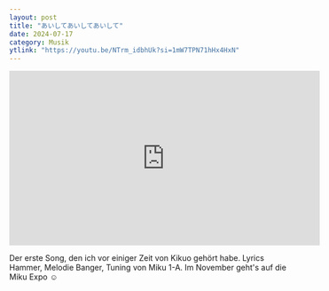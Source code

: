 ```yaml
---
layout: post
title: "あいしてあいしてあいして"
date: 2024-07-17
category: Musik
ytlink: "https://youtu.be/NTrm_idbhUk?si=1mW7TPN71hHx4HxN"
---
```


<iframe width="560" height="315" src="https://www.youtube.com/embed/NTrm_idbhUk?si=1mW7TPN71hHx4HxN&amp;controls=0" title="YouTube video player" frameborder="0" allow="accelerometer; autoplay; clipboard-write; encrypted-media; gyroscope; picture-in-picture; web-share" referrerpolicy="strict-origin-when-cross-origin" allowfullscreen></iframe>

Der erste Song, den ich vor einiger Zeit von Kikuo gehört habe. Lyrics Hammer, Melodie Banger, Tuning von Miku 1-A. Im November geht's auf die Miku Expo ☺